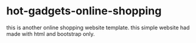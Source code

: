 # hot-gadgets-online-shopping
this is another online shopping website template. this simple website had made with html and bootstrap only. 